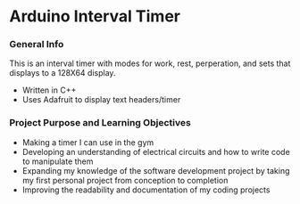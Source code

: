 # Arduino Interval Timer
### General Info
This is an interval timer with modes for work, rest, perperation, and sets that displays to a 128X64 display. 
- Written in C++
- Uses Adafruit to display text headers/timer
### Project Purpose and Learning Objectives

- Making a timer I can use in the gym 
- Developing an understanding of electrical circuits and how to write code to manipulate them 
- Expanding my knowledge of the software development project by taking my first personal project from conception to completion
- Improving the readability and documentation of my coding projects
